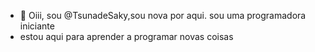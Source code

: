 - 👋 Oiii, sou @TsunadeSaky,sou nova por aqui. sou uma programadora iniciante 
- estou aqui para aprender a programar novas coisas 

<!---
TsunadeSaky/TsunadeSaky is a ✨ special ✨ repository because its `README.md` (this file) appears on your GitHub profile.
You can click the Preview link to take a look at your changes.
--->
